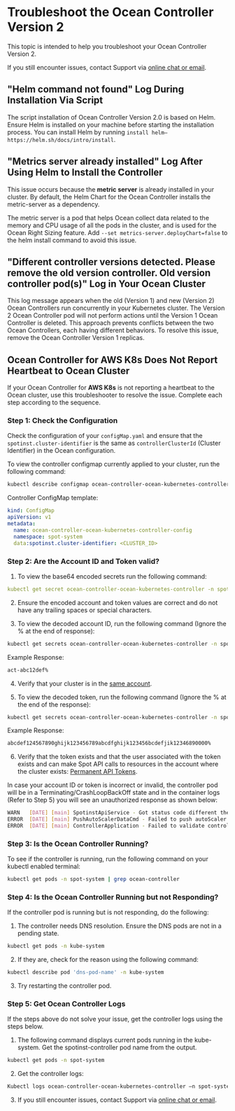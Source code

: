# Troubleshoot the Ocean Controller Version 2

This topic is intended to help you troubleshoot your Ocean Controller Version 2. 

If you still encounter issues, contact Support via [online chat or email](https://spot.io/support/). 

##  "Helm command not found" Log During Installation Via Script

The script installation of Ocean Controller Version 2.0 is based on Helm. Ensure Helm is installed on your machine before starting the installation process. You can install Helm by running `install helm—https://helm.sh/docs/intro/install​`.

##  "Metrics server already installed" Log After Using Helm to Install the Controller

This issue occurs because the **metric server** is already installed in your cluster. By default, the Helm Chart for the Ocean Controller installs the metric-server as a dependency. 

The metric server is a pod that helps Ocean collect data related to the memory and CPU usage of all the pods in the cluster, and is used for the Ocean Right Sizing feature.
Add `--set metrics-server.deployChart=false` to the helm install command to avoid this issue.

##  "Different controller versions detected. Please remove the old version controller. Old version controller pod(s)" Log in Your Ocean Cluster

This log message appears when the old (Version 1) and new (Version 2) Ocean Controllers run concurrently in your Kubernetes cluster. The Version 2 Ocean Controller pod will not perform actions until the Version 1 Ocean Controller is deleted. This approach prevents conflicts between the two Ocean Controllers, each having different behaviors.
To resolve this issue, remove the Ocean Controller Version 1 replicas. 

## Ocean Controller for **AWS K8s** Does Not Report Heartbeat to Ocean Cluster

If your Ocean Controller for **AWS K8s** is not reporting a heartbeat to the Ocean cluster, use this troubleshooter to resolve the issue. Complete each step according to the sequence.

### Step 1: Check the Configuration 

Check the configuration of your `configMap.yaml` and ensure that the `spotinst.cluster-identifier` is the same as `controllerClusterId` (Cluster Identifier) in the Ocean configuration. 

To view the controller configmap currently applied to your cluster, run the following command: 

```bash
kubectl describe configmap ocean-controller-ocean-kubernetes-controller -n spot-system 
```

Controller ConfigMap template:

```yaml
kind: ConfigMap 
apiVersion: v1 
metadata: 
  name: ocean-controller-ocean-kubernetes-controller-config 
  namespace: spot-system 
  data:spotinst.cluster-identifier: <CLUSTER_ID> 
```

### Step 2: Are the Account ID and Token valid? 

1.  To view the base64 encoded secrets run the following command: 

```yaml
kubectl get secret ocean-controller-ocean-kubernetes-controller -n spot-system -o yaml 
```

2.  Ensure the encoded account and token values are correct and do not have any trailing spaces or special characters. 

3.  To view the decoded account ID, run the following command (Ignore the % at the end of response): 

```bash
kubectl get secrets ocean-controller-ocean-kubernetes-controller -n spot-system --template={{.data.account}} | base64 --decode
```


Example Response: 
```bash
act-abc12def% 
```

4.  Verify that your cluster is in the [same account](https://console.spotinst.com/settings/v2/organization/accounts). 

5.  To view the decoded token, run the following command (Ignore the % at the end of the response): 

```bash
kubectl get secrets ocean-controller-ocean-kubernetes-controller -n spot-system --template={{.data.token}} | base64 --decode
```
Example Response: 
```bash
abcdef124567890ghijk123456789abcdfghijk123456bcdefjik12346890000% 
```
6. Verify that the token exists and that the user associated with the token exists and can make Spot API calls to resources in the account where the cluster exists: [Permanent API Tokens](https://console.spotinst.com/settings/v2/tokens/permanent).

In case your account ID or token is incorrect or invalid, the controller pod will be in a Terminating/CrashLoopBackOff state and in the container logs (Refer to Step 5) you will see an unauthorized response as shown below: 

```bash
WARN   [DATE] [main] SpotinstApiService - Got status code different the SC_OK : 401 Body {  "request": {    "id": "123bc63bd-da6d-4f0e-aaeb-660edc1124",    "url": "/mcs/kubernetes/topology/autoScalerData?accountId=act-123bcdef&clusterIdentifier=test-&fastScale=false&kubernetesUniqueIdentifier=1b123abc-4a83-4d51-8536-64b402372ecb",    "method": "POST",    "timestamp": "DATE"  },  "response": {    "status": {      "code": 401,      "message": "Unauthorized"    }  }} 
ERROR  [DATE] [main] PushAutoScalerDataCmd - Failed to push autoScaler data. Errors: null 
ERROR  [DATE] [main] ControllerApplication - Failed to validate controller communication with spotinst APICo
```

### Step 3: Is the Ocean Controller Running? 

To see if the controller is running, run the following command on your kubectl enabled terminal: 

```bash
kubectl get pods -n spot-system | grep ocean-controller 
```

### Step 4: Is the Ocean Controller Running but not Responding? 

If the controller pod is running but is not responding, do the following: 

1.  The controller needs DNS resolution. Ensure the DNS pods are not in a pending state. 
```bash
kubectl get pods -n kube-system 
```
2.  If they are, check for the reason using the following command: 

```bash
kubectl describe pod 'dns-pod-name' -n kube-system 
```

3.  Try restarting the controller pod. 

### Step 5: Get Ocean Controller Logs 

If the steps above do not solve your issue, get the controller logs using the steps below. 

1.  The following command displays current pods running in the kube-system. Get the spotinst-controller pod name from the output. 

```bash
kubectl get pods -n spot-system 
```

2.  Get the controller logs: 

```bash
Kubectl logs ocean-controller-ocean-kubernetes-controller –n spot-system 
```

3. If you still encounter issues, contact Support via [online chat or email](https://spot.io/support/). 
